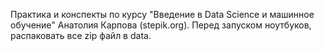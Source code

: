 Практика и конспекты по курсу "Введение в Data Science и машинное обучение" Анатолия Карпова (stepik.org).
Перед запуском ноутбуков, распаковать все zip файл в data.